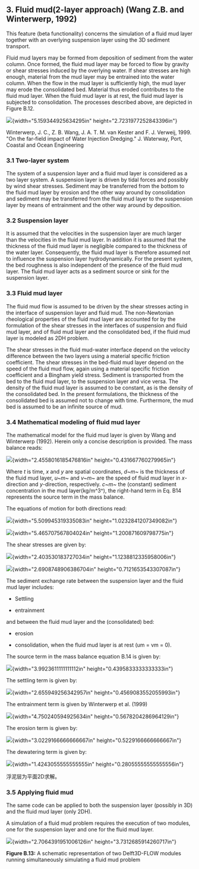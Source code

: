 ## 3. Fluid mud(2-layer approach) (Wang Z.B. and Winterwerp, 1992)

This feature (beta functionality) concerns the simulation of a fluid mud
layer together with an overlying suspension layer using the 3D sediment
transport.

Fluid mud layers may be formed from deposition of sediment from the
water column. Once formed, the fluid mud layer may be forced to flow by
gravity or shear stresses induced by the overlying water. If shear
stresses are high enough, material from the mud layer may be entrained
into the water column. When the flow in the mud layer is sufficiently
high, the mud layer may erode the consolidated bed. Material thus eroded
contributes to the fluid mud layer. When the fluid mud layer is at rest,
the fluid mud layer is subjected to consolidation. The processes
described above, are depicted in Figure B.12.

![](./media/image1.emf){width="5.159344925634295in"
height="2.7231977252843396in"}

Winterwerp, J. C., Z. B. Wang, J. A. T. M. van Kester and F. J. Verweij,
1999. "On the far-field impact of Water Injection Dredging." J.
Waterway, Port, Coastal and Ocean Engineering

### 3.1 Two-layer system

The system of a suspension layer and a fluid mud layer is considered as
a two layer system. A suspension layer is driven by tidal forces and
possibly by wind shear stresses. Sediment may be transferred from the
bottom to the fluid mud layer by erosion and the other way around by
consolidation and sediment may be transferred from the fluid mud layer
to the suspension layer by means of entrainment and the other way around
by deposition.

### 3.2 Suspension layer

It is assumed that the velocities in the suspension layer are much
larger than the velocities in the fluid mud layer. In addition it is
assumed that the thickness of the fluid mud layer is negligible compared
to the thickness of the water layer. Consequently, the fluid mud layer
is therefore assumed not to influence the suspension layer
hydrodynamically. For the present system, the bed roughness is also
independent of the presence of the fluid mud layer. The fluid mud layer
acts as a sediment source or sink for the suspension layer.

### 3.3 Fluid mud layer

The fluid mud flow is assumed to be driven by the shear stresses acting
in the interface of suspension layer and fluid mud. The non-Newtonian
rheological properties of the fluid mud layer are accounted for by the
formulation of the shear stresses in the interfaces of suspension and
fluid mud layer, and of fluid mud layer and the consolidated bed, if the
fluid mud layer is modeled as 2DH problem.

The shear stresses in the fluid mud-water interface depend on the
velocity difference between the two layers using a material specific
friction coefficient. The shear stresses in the bed-fluid mud layer
depend on the speed of the fluid mud flow, again using a material
specific friction coefficient and a Bingham yield stress. Sediment is
transported from the bed to the fluid mud layer, to the suspension layer
and vice versa. The density of the fluid mud layer is assumed to be
constant, as is the density of the consolidated bed. In the present
formulations, the thickness of the consolidated bed is assumed not to
change with time. Furthermore, the mud bed is assumed to be an infinite
source of mud.

### 3.4 Mathematical modeling of fluid mud layer

The mathematical model for the fluid mud layer is given by Wang and
Winterwerp (1992). Herein only a concise description is provided. The
mass balance reads:

![](./media/image2.emf){width="2.4558016185476816in"
height="0.431667760279965in"}

Where *t* is time, *x* and *y* are spatial coordinates, *d~m~* is the
thickness of the fluid mud layer, *u~m~* and *v~m~* are the speed of
fluid mud layer in *x*-direction and *y*-direction, respectively. *c~m~*
the (constant) sediment concentration in the mud layer(kg/m^3^), the
right-hand term in Eq. B14 represents the source term in the mass
balance.

The equations of motion for both directions read:

![](./media/image3.emf){width="5.509945319335083in"
height="1.0232841207349082in"}

![](./media/image4.emf){width="5.465707567804024in"
height="1.200871609798775in"}

The shear stresses are given by:

![](./media/image5.emf){width="2.403530183727034in"
height="1.1238812335958006in"}

![](./media/image6.emf){width="2.6908748906386704in"
height="0.7121653543307087in"}

The sediment exchange rate between the suspension layer and the fluid
mud layer includes:

-   Settling

-   entrainment

and between the fluid mud layer and the (consolidated) bed:

-   erosion

-   consolidation, when the fluid mud layer is at rest (um = vm = 0).

The source term in the mass balance equation B.14 is given by:

![](./media/image7.emf){width="3.9923611111111112in"
height="0.4395833333333333in"}

The settling term is given by:

![](./media/image8.emf){width="2.655949256342957in"
height="0.4569083552055993in"}

The entrainment term is given by Winterwerp et al. (1999)

![](./media/image9.emf){width="4.750240594925634in"
height="0.5678204286964129in"}

The erosion term is given by:

![](./media/image10.emf){width="3.0229166666666667in"
height="0.5229166666666667in"}

The dewatering term is given by:

![](./media/image11.emf){width="1.4243055555555555in"
height="0.28055555555555556in"}

浮泥层为平面2D求解。

### 3.5 Applying fluid mud

The same code can be applied to both the suspension layer (possibly in
3D) and the fluid mud layer (only 2DH).

A simulation of a fluid mud problem requires the execution of two
modules, one for the suspension layer and one for the fluid mud layer.

![](./media/image12.emf){width="2.7064391951006126in"
height="3.7312685914260717in"}

**Figure B.13:** A schematic representation of two Delft3D-FLOW modules
running simultaneously simulating a fluid mud problem
